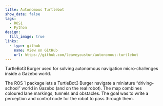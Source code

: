 ```yaml
---
title: Autonomous Turtlebot
show_date: false
tags:
  - ROS1
  - Python
design:
  fill_image: true
links:
  - type: github
    name: View on GitHub
    url: https://github.com/leaveyoustun/autonomous-turtlebot
---
```


TurtleBot3 Burger used for solving autonomous navigation micro‑challenges inside a Gazebo world.

<!--more-->
The ROS 1 package lets a TurtleBot3 Burger navigate a miniature “driving-school” world in Gazebo (and on the real robot). The map combines coloured lane markings, tunnels and obstacles. The goal was to write a perception and control node for the robot to pass through them.
